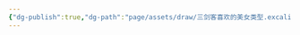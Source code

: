 ```yaml
---
{"dg-publish":true,"dg-path":"page/assets/draw/三剑客喜欢的美女类型.excalidraw.md","permalink":"/page/assets/draw/三剑客喜欢的美女类型.excalidraw/","tags":["excalidraw"],"created":"2024-06-27T23:18:21.003+08:00"}
---
```

<style> .container {font-family: sans-serif; text-align: center;} .button-wrapper button {z-index: 1;height: 40px; width: 100px; margin: 10px;padding: 5px;} .excalidraw .App-menu_top .buttonList { display: flex;} .excalidraw-wrapper { height: 800px; margin: 50px; position: relative;} :root[dir="ltr"] .excalidraw .layer-ui__wrapper .zen-mode-transition.App-menu_bottom--transition-left {transform: none;} </style><script src="https://cdn.jsdelivr.net/npm/react@17/umd/react.production.min.js"></script><script src="https://cdn.jsdelivr.net/npm/react-dom@17/umd/react-dom.production.min.js"></script><script type="text/javascript" src="https://cdn.jsdelivr.net/npm/@excalidraw/excalidraw@0/dist/excalidraw.production.min.js"></script><div id="三剑客喜欢的美女类型excalidraw.md"></div><script>(function(){const InitialData={"type":"excalidraw","version":2,"source":"https://github.com/zsviczian/obsidian-excalidraw-plugin/releases/tag/1.8.24","elements":[{"type":"arrow","version":68,"versionNonce":43191346,"isDeleted":false,"id":"KKHK8cecou5uC6WqyG7y1","fillStyle":"hachure","strokeWidth":1,"strokeStyle":"solid","roughness":1,"opacity":100,"angle":0,"x":-141.2727279663086,"y":66.81817626953125,"strokeColor":"#1e1e1e","backgroundColor":"transparent","width":281.4545669555664,"height":9.090911865234375,"seed":665332400,"groupIds":[],"roundness":{"type":2},"boundElements":[],"updated":1690198763164,"link":null,"locked":false,"startBinding":null,"endBinding":null,"lastCommittedPoint":null,"startArrowhead":null,"endArrowhead":"arrow","points":[[0,0],[281.4545669555664,-9.090911865234375]]},{"type":"arrow","version":104,"versionNonce":1830324206,"isDeleted":false,"id":"6FUCrDWxUHgaVtCObCSBJ","fillStyle":"hachure","strokeWidth":1,"strokeStyle":"solid","roughness":1,"opacity":100,"angle":0,"x":-11.090911865234375,"y":203.54544067382812,"strokeColor":"#1e1e1e","backgroundColor":"transparent","width":13.090896606445312,"height":310.18182373046875,"seed":1105717328,"groupIds":[],"roundness":{"type":2},"boundElements":[],"updated":1690198763164,"link":null,"locked":false,"startBinding":null,"endBinding":null,"lastCommittedPoint":null,"startArrowhead":null,"endArrowhead":"arrow","points":[[0,0],[-13.090896606445312,-310.18182373046875]]},{"type":"ellipse","version":189,"versionNonce":684096398,"isDeleted":false,"id":"nKJ6whqCxzw1xkOoUJXJq","fillStyle":"hachure","strokeWidth":2,"strokeStyle":"solid","roughness":2,"opacity":100,"angle":6.246772319632895,"x":-90.91380541010969,"y":-258.3476420135814,"strokeColor":"#1e1e1e","backgroundColor":"#a5d8ff","width":142,"height":95,"seed":1802184774,"groupIds":[],"roundness":{"type":2},"boundElements":[{"type":"text","id":"X0zjQI8Y"}],"updated":1717333858597,"link":null,"locked":false},{"type":"text","version":125,"versionNonce":161172562,"isDeleted":false,"id":"X0zjQI8Y","fillStyle":"hachure","strokeWidth":2,"strokeStyle":"solid","roughness":2,"opacity":100,"angle":6.246772319632895,"x":-48.11850894466707,"y":-228.43521411994237,"strokeColor":"#1971c2","backgroundColor":"#ffec99","width":56.000244140625,"height":35,"seed":2028087914,"groupIds":[],"roundness":null,"boundElements":[],"updated":1717333858601,"link":null,"locked":false,"fontSize":28,"fontFamily":1,"text":"美艳","rawText":"美艳","textAlign":"center","verticalAlign":"middle","containerId":"nKJ6whqCxzw1xkOoUJXJq","originalText":"美艳","lineHeight":1.25,"baseline":25},{"type":"ellipse","version":94,"versionNonce":1172252594,"isDeleted":false,"id":"eKTqyl4bT2crZlhCc9Tyt","fillStyle":"hachure","strokeWidth":2,"strokeStyle":"solid","roughness":2,"opacity":100,"angle":0,"x":-75.42120564158432,"y":254.49512486860033,"strokeColor":"#1e1e1e","backgroundColor":"#a5d8ff","width":141,"height":110,"seed":1245547034,"groupIds":[],"roundness":{"type":2},"boundElements":[{"type":"text","id":"87O8ZJsa"}],"updated":1690198763165,"link":null,"locked":false},{"type":"text","version":29,"versionNonce":655263834,"isDeleted":false,"id":"87O8ZJsa","fillStyle":"hachure","strokeWidth":1,"strokeStyle":"solid","roughness":1,"opacity":100,"angle":0,"x":-32.77235578554843,"y":292.10425190334024,"strokeColor":"#1e1e1e","backgroundColor":"transparent","width":56.000244140625,"height":35,"seed":549654704,"groupIds":[],"roundness":null,"boundElements":[],"updated":1706367255564,"link":null,"locked":false,"fontSize":28,"fontFamily":1,"text":"清纯","rawText":"清纯","textAlign":"center","verticalAlign":"middle","containerId":"eKTqyl4bT2crZlhCc9Tyt","originalText":"清纯","lineHeight":1.25,"baseline":25},{"type":"ellipse","version":112,"versionNonce":1052991858,"isDeleted":false,"id":"PkGVhPEHWHxbyyMk2B4eZ","fillStyle":"hachure","strokeWidth":2,"strokeStyle":"solid","roughness":2,"opacity":100,"angle":0,"x":-344.0857369724986,"y":8.428799240574733,"strokeColor":"#1e1e1e","backgroundColor":"#b2f2bb","width":150,"height":124,"seed":1749858822,"groupIds":[],"roundness":{"type":2},"boundElements":[{"type":"text","id":"9ZSTp6HG"}],"updated":1690198763165,"link":null,"locked":false},{"type":"text","version":23,"versionNonce":804764122,"isDeleted":false,"id":"9ZSTp6HG","fillStyle":"hachure","strokeWidth":1,"strokeStyle":"solid","roughness":1,"opacity":100,"angle":0,"x":-297.1188676318021,"y":53.08817880700879,"strokeColor":"#1e1e1e","backgroundColor":"transparent","width":56.000244140625,"height":35,"seed":1259520176,"groupIds":[],"roundness":null,"boundElements":[],"updated":1706367255565,"link":null,"locked":false,"fontSize":28,"fontFamily":1,"text":"萝莉","rawText":"萝莉","textAlign":"center","verticalAlign":"middle","containerId":"PkGVhPEHWHxbyyMk2B4eZ","originalText":"萝莉","lineHeight":1.25,"baseline":25},{"type":"ellipse","version":120,"versionNonce":175792946,"isDeleted":false,"id":"hqhcTdjQ8jd4qlXetUo2V","fillStyle":"hachure","strokeWidth":2,"strokeStyle":"solid","roughness":2,"opacity":100,"angle":0,"x":190.81562675586923,"y":9.700863990535822,"strokeColor":"#1e1e1e","backgroundColor":"#a5d8ff","width":130,"height":120,"seed":1190059078,"groupIds":[],"roundness":{"type":2},"boundElements":[{"type":"text","id":"CkxIEpwJ"}],"updated":1690198763165,"link":null,"locked":false},{"type":"text","version":14,"versionNonce":979536730,"isDeleted":false,"id":"CkxIEpwJ","fillStyle":"hachure","strokeWidth":2,"strokeStyle":"solid","roughness":2,"opacity":100,"angle":0,"x":227.85356390843114,"y":52.27445711934297,"strokeColor":"#1971c2","backgroundColor":"#ffec99","width":56.000244140625,"height":35,"seed":2075106742,"groupIds":[],"roundness":null,"boundElements":[],"updated":1706367255566,"link":null,"locked":false,"fontSize":28,"fontFamily":1,"text":"御姐","rawText":"御姐","textAlign":"center","verticalAlign":"middle","containerId":"hqhcTdjQ8jd4qlXetUo2V","originalText":"御姐","lineHeight":1.25,"baseline":25},{"type":"rectangle","version":163,"versionNonce":1399532786,"isDeleted":false,"id":"qGgMAqGrD31L75tbphUu5","fillStyle":"hachure","strokeWidth":2,"strokeStyle":"solid","roughness":2,"opacity":100,"angle":0,"x":30.456884493473183,"y":-96.47059054323347,"strokeColor":"#1971c2","backgroundColor":"#ffec99","width":129,"height":97,"seed":857889370,"groupIds":[],"roundness":{"type":3},"boundElements":[{"type":"text","id":"OPIsVWBz"}],"updated":1690198763165,"link":null,"locked":false},{"type":"text","version":84,"versionNonce":1248263386,"isDeleted":false,"id":"OPIsVWBz","fillStyle":"hachure","strokeWidth":1,"strokeStyle":"solid","roughness":1,"opacity":100,"angle":0,"x":66.95676242316068,"y":-65.47059054323347,"strokeColor":"#1971c2","backgroundColor":"transparent","width":56.000244140625,"height":35,"seed":354400432,"groupIds":[],"roundness":null,"boundElements":[],"updated":1706367255566,"link":null,"locked":false,"fontSize":28,"fontFamily":1,"text":"主席","rawText":"主席","textAlign":"center","verticalAlign":"middle","containerId":"qGgMAqGrD31L75tbphUu5","originalText":"主席","lineHeight":1.25,"baseline":25},{"type":"rectangle","version":113,"versionNonce":1595719346,"isDeleted":false,"id":"UG5CmRRTQQ0b1fhEt97Uh","fillStyle":"hachure","strokeWidth":2,"strokeStyle":"solid","roughness":1,"opacity":100,"angle":0,"x":-219.28921927023504,"y":135.1829151937809,"strokeColor":"#1971c2","backgroundColor":"#ffec99","width":137,"height":100,"seed":920168624,"groupIds":[],"roundness":{"type":3},"boundElements":[{"type":"text","id":"b9QDDGnc"}],"updated":1690198763165,"link":null,"locked":false},{"type":"text","version":48,"versionNonce":1042091610,"isDeleted":false,"id":"b9QDDGnc","fillStyle":"hachure","strokeWidth":1,"strokeStyle":"solid","roughness":1,"opacity":100,"angle":0,"x":-178.78934134054754,"y":167.6829151937809,"strokeColor":"#1971c2","backgroundColor":"transparent","width":56.000244140625,"height":35,"seed":782732976,"groupIds":[],"roundness":null,"boundElements":[],"updated":1706367255567,"link":null,"locked":false,"fontSize":28,"fontFamily":1,"text":"小鱼","rawText":"小鱼","textAlign":"center","verticalAlign":"middle","containerId":"UG5CmRRTQQ0b1fhEt97Uh","originalText":"小鱼","lineHeight":1.25,"baseline":25},{"type":"rectangle","version":186,"versionNonce":708188274,"isDeleted":false,"id":"0spYMGTz_13a-o6koMiLR","fillStyle":"hachure","strokeWidth":2,"strokeStyle":"solid","roughness":2,"opacity":100,"angle":0,"x":-203.42102988587666,"y":-97.23383264718944,"strokeColor":"#1971c2","backgroundColor":"#ffec99","width":138,"height":97,"seed":6102704,"groupIds":[],"roundness":{"type":3},"boundElements":[{"type":"text","id":"OBmttPPf"}],"updated":1690198763165,"link":null,"locked":false},{"type":"text","version":114,"versionNonce":1302118362,"isDeleted":false,"id":"OBmttPPf","fillStyle":"hachure","strokeWidth":1,"strokeStyle":"solid","roughness":1,"opacity":100,"angle":0,"x":-162.42115195618916,"y":-66.23383264718944,"strokeColor":"#1971c2","backgroundColor":"transparent","width":56.000244140625,"height":35,"seed":267568720,"groupIds":[],"roundness":null,"boundElements":[],"updated":1706367255568,"link":null,"locked":false,"fontSize":28,"fontFamily":1,"text":"赖总","rawText":"赖总","textAlign":"center","verticalAlign":"middle","containerId":"0spYMGTz_13a-o6koMiLR","originalText":"赖总","lineHeight":1.25,"baseline":25},{"type":"text","version":215,"versionNonce":75381298,"isDeleted":false,"id":"rXmnm6NU","fillStyle":"hachure","strokeWidth":1,"strokeStyle":"solid","roughness":1,"opacity":100,"angle":0,"x":-108.44046100260988,"y":-347.3826596278574,"strokeColor":"#1971c2","backgroundColor":"transparent","width":184.2183837890625,"height":38.39818610217075,"seed":1191933520,"groupIds":[],"roundness":null,"boundElements":[],"updated":1690198763165,"link":null,"locked":false,"fontSize":30.7185488817366,"fontFamily":1,"text":"共同点：好看","rawText":"共同点：好看","textAlign":"left","verticalAlign":"top","containerId":null,"originalText":"共同点：好看","lineHeight":1.25,"baseline":27},{"type":"rectangle","version":110,"versionNonce":893336046,"isDeleted":false,"id":"j-DeESv1T8Mgxf4aBtFF4","fillStyle":"hachure","strokeWidth":2,"strokeStyle":"solid","roughness":2,"opacity":100,"angle":0,"x":46.93292143911091,"y":127.04176381795878,"strokeColor":"#1971c2","backgroundColor":"#ffec99","width":129,"height":101,"seed":1412035553,"groupIds":[],"roundness":{"type":3},"boundElements":[{"type":"text","id":"nY1LeTln"}],"updated":1690198763165,"link":null,"locked":false},{"type":"text","version":48,"versionNonce":184422746,"isDeleted":false,"id":"nY1LeTln","fillStyle":"hachure","strokeWidth":1,"strokeStyle":"solid","roughness":2,"opacity":100,"angle":0,"x":83.43279936879841,"y":160.04176381795878,"strokeColor":"#1971c2","backgroundColor":"#ffec99","width":56.000244140625,"height":35,"seed":34715489,"groupIds":[],"roundness":null,"boundElements":[],"updated":1706367255568,"link":null,"locked":false,"fontSize":28,"fontFamily":1,"text":"小明","rawText":"小明","textAlign":"center","verticalAlign":"middle","containerId":"j-DeESv1T8Mgxf4aBtFF4","originalText":"小明","lineHeight":1.25,"baseline":25}],"appState":{"theme":"light","viewBackgroundColor":"#ffffff","currentItemStrokeColor":"#1971c2","currentItemBackgroundColor":"#ffec99","currentItemFillStyle":"hachure","currentItemStrokeWidth":2,"currentItemStrokeStyle":"solid","currentItemRoughness":2,"currentItemOpacity":100,"currentItemFontFamily":1,"currentItemFontSize":28,"currentItemTextAlign":"left","currentItemStartArrowhead":null,"currentItemEndArrowhead":"arrow","scrollX":373.46164313210727,"scrollY":656.2322528199694,"zoom":{"value":0.55},"currentItemRoundness":"round","gridSize":null,"colorPalette":{},"currentStrokeOptions":null,"previousGridSize":null},"files":{}};InitialData.scrollToContent=true;App=()=>{const e=React.useRef(null),t=React.useRef(null),[n,i]=React.useState({width:void 0,height:void 0});return React.useEffect(()=>{i({width:t.current.getBoundingClientRect().width,height:t.current.getBoundingClientRect().height});const e=()=>{i({width:t.current.getBoundingClientRect().width,height:t.current.getBoundingClientRect().height})};return window.addEventListener("resize",e),()=>window.removeEventListener("resize",e)},[t]),React.createElement(React.Fragment,null,React.createElement("div",{className:"excalidraw-wrapper",ref:t},React.createElement(ExcalidrawLib.Excalidraw,{ref:e,width:n.width,height:n.height,initialData:InitialData,viewModeEnabled:!0,zenModeEnabled:!0,gridModeEnabled:!1})))},excalidrawWrapper=document.getElementById("三剑客喜欢的美女类型excalidraw.md");ReactDOM.render(React.createElement(App),excalidrawWrapper);})();</script>